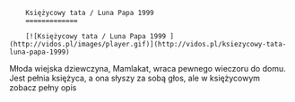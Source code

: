 
        Księżycowy tata / Luna Papa 1999 
        =============
        
        [![Księżycowy tata / Luna Papa 1999 ](http://vidos.pl/images/player.gif)](http://vidos.pl/ksiezycowy-tata-luna-papa-1999)
        
        
 Młoda wiejska dziewczyna, Mamlakat, wraca pewnego wieczoru do domu. Jest pełnia księżyca, a ona słyszy za sobą głos, ale w księżycowym zobacz pełny opis
    
